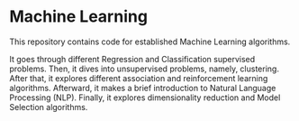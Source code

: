 # Machine Learning

This repository contains code for established Machine Learning algorithms.

It goes through different Regression and Classification supervised problems. Then, it dives into unsupervised problems, namely, clustering. After that, it explores different association and reinforcement learning algorithms. Afterward, it makes a brief introduction to Natural Language Processing (NLP). Finally, it explores dimensionality reduction and Model Selection algorithms.
